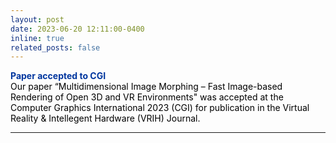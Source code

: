 ```yaml
---
layout: post
date: 2023-06-20 12:11:00-0400
inline: true
related_posts: false
---
```


<font color="#00369f"><b>Paper accepted to CGI</b></font><br><font color="#000000">Our paper “Multidimensional Image Morphing – Fast Image-based Rendering of Open 3D and VR Environments" was accepted at the Computer Graphics International 2023 (CGI) for publication in the Virtual Reality & Intellegent Hardware (VRIH) Journal.</font>
<hr>